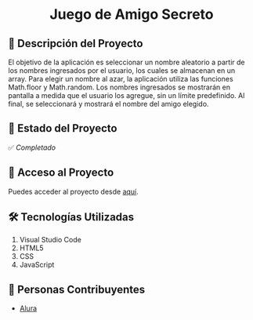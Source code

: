 <h1 align="center">Juego de Amigo Secreto</h1>

## 📖 Descripción del Proyecto
<p>El objetivo de la aplicación es seleccionar un nombre aleatorio a partir de los nombres ingresados por el usuario, los cuales se almacenan en un array. Para elegir un nombre al azar, la aplicación utiliza las funciones Math.floor y Math.random. Los nombres ingresados se mostrarán en pantalla a medida que el usuario los agregue, sin un límite predefinido. Al final, se seleccionará y mostrará el nombre del amigo elegido.</p>

## 📌 Estado del Proyecto

✅ _Completado_

## 🔗 Acceso al Proyecto

Puedes acceder al proyecto desde [aquí](https://github.com/usuario/repositorio).

## 🛠 Tecnologías Utilizadas

1. Visual Studio Code
2. HTML5
3. CSS
4. JavaScript

## 👥 Personas Contribuyentes

- [Alura](https://github.com/alura)

